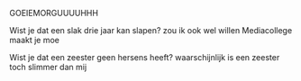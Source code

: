 GOEIEMORGUUUUHHH

Wist je dat een slak drie jaar kan slapen? 
zou ik ook wel willen Mediacollege maakt je moe


Wist je dat een zeester geen hersens heeft?
waarschijnlijk is een zeester toch slimmer dan mij